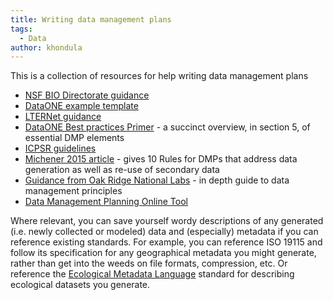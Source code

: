 ```yaml
---
title: Writing data management plans
tags:
  - Data
author: khondula
---
```


This is a collection of resources for help writing data management plans


* [NSF BIO Directorate guidance](https://www.nsf.gov/bio/pubs/BIODMP_Guidance.pdf)
* [DataONE example template](https://www.dataone.org/sites/all/documents/DMP_Copepod_Formatted.pdf)
* [LTERNet guidance](https://lternet.edu/data-mgmt-plan)
* [DataONE Best practices Primer](https://www.dataone.org/sites/all/documents/DataONE_BP_Primer_020212.pdf) - a succinct overview, in section 5, of essential DMP elements
* [ICPSR guidelines](https://www.icpsr.umich.edu/icpsrweb/content/datamanagement/dmp/)
* [Michener 2015 article](http://journals.plos.org/ploscompbiol/article?id=10.1371/journal.pcbi.1004525) - gives 10 Rules for DMPs that address data generation as well as re-use of secondary data
* [Guidance from Oak Ridge National Labs](https://daac.ornl.gov/PI/plan.shtml) - in depth guide to data management principles
* [Data Management Planning Online Tool](https://dmptool.org/)

Where relevant, you can save yourself wordy descriptions of any generated (i.e. newly collected or modeled) data and (especially) metadata if you can reference existing standards. For example, you can reference ISO 19115 and follow its specification for any geographical metadata you might generate, rather than get into the weeds on file formats, compression, etc. Or reference the [Ecological Metadata Language](https://knb.ecoinformatics.org/#external//emlparser/docs/index.html) standard for describing ecological datasets you generate.
